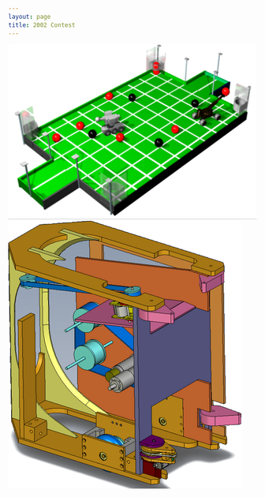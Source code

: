 ```yaml
---
layout: page
title: 2002 Contest
---
```


![2002 playing field](/images/2002/table.png)
![2002 robot](/images/2002/robot.png)
